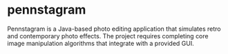 # pennstagram
Pennstagram is a Java-based photo editing application that simulates retro and 
contemporary photo effects. The project requires completing core image 
manipulation algorithms that integrate with a provided GUI.
